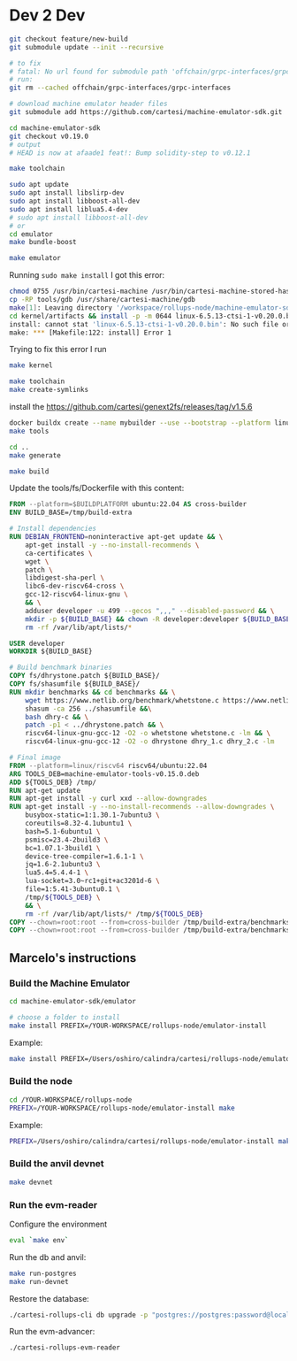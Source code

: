 # Dev 2 Dev

```bash
git checkout feature/new-build
git submodule update --init --recursive

# to fix
# fatal: No url found for submodule path 'offchain/grpc-interfaces/grpc-interfaces' in .gitmodules
# run:
git rm --cached offchain/grpc-interfaces/grpc-interfaces

# download machine emulator header files
git submodule add https://github.com/cartesi/machine-emulator-sdk.git

cd machine-emulator-sdk
git checkout v0.19.0
# output
# HEAD is now at afaade1 feat!: Bump solidity-step to v0.12.1

make toolchain

sudo apt update
sudo apt install libslirp-dev
sudo apt install libboost-all-dev
sudo apt install liblua5.4-dev
# sudo apt install libboost-all-dev
# or
cd emulator
make bundle-boost

make emulator
```
Running `sudo make install` I got this error:

```bash
chmod 0755 /usr/bin/cartesi-machine /usr/bin/cartesi-machine-stored-hash
cp -RP tools/gdb /usr/share/cartesi-machine/gdb
make[1]: Leaving directory '/workspace/rollups-node/machine-emulator-sdk/emulator'
cd kernel/artifacts && install -p -m 0644 linux-6.5.13-ctsi-1-v0.20.0.bin /usr/share/cartesi-machine/images
install: cannot stat 'linux-6.5.13-ctsi-1-v0.20.0.bin': No such file or directory
make: *** [Makefile:122: install] Error 1
```

Trying to fix this error I run

```bash
make kernel
```

```bash
make toolchain
make create-symlinks
```

install the https://github.com/cartesi/genext2fs/releases/tag/v1.5.6

```bash
docker buildx create --name mybuilder --use --bootstrap --platform linux/amd64,linux/amd64/v2,linux/amd64/v3,linux/386,linux/riscv64
make tools
```

```bash
cd ..
make generate
```


```bash
make build
```

Update the tools/fs/Dockerfile with this content:

```Dockerfile
FROM --platform=$BUILDPLATFORM ubuntu:22.04 AS cross-builder
ENV BUILD_BASE=/tmp/build-extra

# Install dependencies
RUN DEBIAN_FRONTEND=noninteractive apt-get update && \
    apt-get install -y --no-install-recommends \
    ca-certificates \
    wget \
    patch \
    libdigest-sha-perl \
    libc6-dev-riscv64-cross \
    gcc-12-riscv64-linux-gnu \
    && \
    adduser developer -u 499 --gecos ",,," --disabled-password && \
    mkdir -p ${BUILD_BASE} && chown -R developer:developer ${BUILD_BASE} && \
    rm -rf /var/lib/apt/lists/*

USER developer
WORKDIR ${BUILD_BASE}

# Build benchmark binaries
COPY fs/dhrystone.patch ${BUILD_BASE}/
COPY fs/shasumfile ${BUILD_BASE}/
RUN mkdir benchmarks && cd benchmarks && \
    wget https://www.netlib.org/benchmark/whetstone.c https://www.netlib.org/benchmark/dhry-c && \
    shasum -ca 256 ../shasumfile &&\
    bash dhry-c && \
    patch -p1 < ../dhrystone.patch && \
    riscv64-linux-gnu-gcc-12 -O2 -o whetstone whetstone.c -lm && \
    riscv64-linux-gnu-gcc-12 -O2 -o dhrystone dhry_1.c dhry_2.c -lm

# Final image
FROM --platform=linux/riscv64 riscv64/ubuntu:22.04
ARG TOOLS_DEB=machine-emulator-tools-v0.15.0.deb
ADD ${TOOLS_DEB} /tmp/
RUN apt-get update
RUN apt-get install -y curl xxd --allow-downgrades
RUN apt-get install -y --no-install-recommends --allow-downgrades \
    busybox-static=1:1.30.1-7ubuntu3 \
    coreutils=8.32-4.1ubuntu1 \
    bash=5.1-6ubuntu1 \
    psmisc=23.4-2build3 \
    bc=1.07.1-3build1 \
    device-tree-compiler=1.6.1-1 \
    jq=1.6-2.1ubuntu3 \
    lua5.4=5.4.4-1 \
    lua-socket=3.0~rc1+git+ac3201d-6 \
    file=1:5.41-3ubuntu0.1 \
    /tmp/${TOOLS_DEB} \
    && \
    rm -rf /var/lib/apt/lists/* /tmp/${TOOLS_DEB}
COPY --chown=root:root --from=cross-builder /tmp/build-extra/benchmarks/whetstone /usr/bin/
COPY --chown=root:root --from=cross-builder /tmp/build-extra/benchmarks/dhrystone /usr/bin/
```

## Marcelo's instructions

### Build the Machine Emulator

```bash
cd machine-emulator-sdk/emulator

# choose a folder to install
make install PREFIX=/YOUR-WORKSPACE/rollups-node/emulator-install
```

Example:

```bash
make install PREFIX=/Users/oshiro/calindra/cartesi/rollups-node/emulator-install
```

### Build the node

```bash
cd /YOUR-WORKSPACE/rollups-node
PREFIX=/YOUR-WORKSPACE/rollups-node/emulator-install make 
```

Example:

```bash
PREFIX=/Users/oshiro/calindra/cartesi/rollups-node/emulator-install make 
```

### Build the anvil devnet

```bash
make devnet
```

### Run the evm-reader

Configure the environment

```bash
eval `make env`
```

Run the db and anvil:

```bash
make run-postgres
make run-devnet
```

Restore the database:

```bash
./cartesi-rollups-cli db upgrade -p "postgres://postgres:password@localhost:5432/rollupsdb?sslmode=disable"
```

Run the evm-advancer:

```bash
./cartesi-rollups-evm-reader
```
